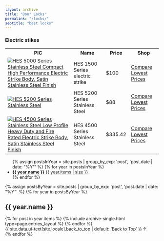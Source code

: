 ```yaml
---
layout: archive
title: "Door Locks"
permalink: "/locks/"
seotitle: "best locks"
---
```


<h3 class="heading-center">Electric stikes</h3>

<table class="basic-table">
	<tr>
		<th>PIC</th>
		<th>Name</th>
		<th>Price</th> 
		<th>Shop</th>
	</tr>
	<tr>
		<td><a target="_blank" href="https://amzn.to/2ZQFtkr"><img alt="HES 5000 Series Stainless Steel Compact High Performance Electric Strike Body, Satin Stainless Steel Finish" class="table-image" src="/img/locks/5000strike.png"/></a></td>
		<td>HES 1500 Series electric strike</td>
		<td>$100</td>
		<td><a class="big-button" target="_blank" href="https://amzn.to/2ZQFtkr">Compare Lowest Prices</a></td>
	</tr>
	<tr>
		<td><a target="_blank" href="https://amzn.to/2MU6525"><img alt="HES 5200 Series Stainless Steel" class="table-image" src="/img/locks/5200strike.png"/></a></td>
		<td>HES 5200 Series Stainless Steel</td>
		<td>$88</td>
		<td><a class="big-button" target="_blank" href="https://amzn.to/2MU6525">Compare Lowest Prices</a></td>
	</tr>
	<tr>
		<td><a target="_blank" href="https://amzn.to/2Uug8f6"><img alt="HES 4500 Series Stainless Steel Low Profile Heavy Duty and Fire Rated Electric Strike Body, Satin Stainless Steel Finish" class="table-image" src="/img/locks/4500strike.png"/></a></td>
		<td>HES 4500 Series Stainless Steel</td>
		<td>$335.42</td>
		<td><a class="big-button" target="_blank" href="https://amzn.to/2Uug8f6">Compare Lowest Prices</a></td>
	</tr>
</table>
 <nav>

<ul class="taxonomy__index">
  {% assign postsInYear = site.posts | group_by_exp: 'post', 'post.date | date: "%Y"' %}
  {% for year in postsInYear %}
    <li>
      <a href="#{{ year.name }}">
        <strong>{{ year.name }}</strong> <span class="taxonomy__count">{{ year.items | size }}</span>
      </a>
    </li>
  {% endfor %}
</ul>

{% assign postsByYear = site.posts | group_by_exp: 'post', 'post.date | date: "%Y"' %}
{% for year in postsByYear %}
  <section id="{{ year.name }}" class="taxonomy__section">
    <h2 class="archive__subtitle">{{ year.name }}</h2>
    <div class="entries-{{ page.entries_layout | default: 'list' }}">
      {% for post in year.items %}
        {% include archive-single.html type=page.entries_layout %}
      {% endfor %}
    </div>
    <a href="#page-title" class="back-to-top">{{ site.data.ui-text[site.locale].back_to_top | default: 'Back to Top' }} &uarr;</a>
  </section>
{% endfor %}
